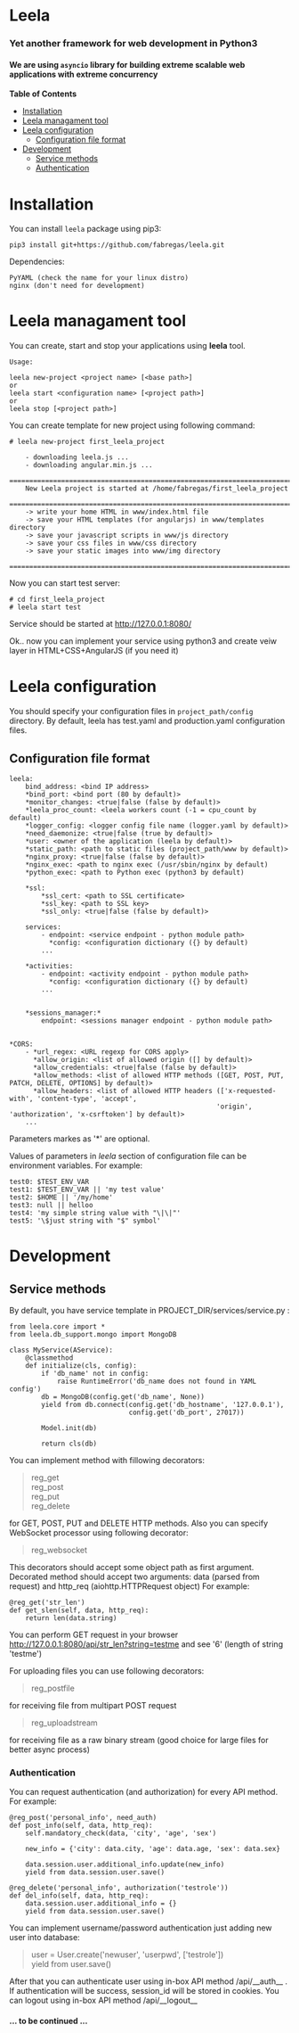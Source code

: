 Leela
=====

### Yet another framework for web development in Python3
#### We are using `asyncio` library for building extreme scalable web applications with extreme concurrency


**Table of Contents**

  * [Installation](#installation)
  * [Leela managament tool](#leela-managament-tool)
  * [Leela configuration](#leela-configuration)
    * [Configuration file format](#configuration-file-format)
  * [Development](#development)
    * [Service methods](#service-methods)
    * [Authentication](#authentication)


Installation
============

You can install `leela` package using pip3:

    pip3 install git+https://github.com/fabregas/leela.git

Dependencies:

    PyYAML (check the name for your linux distro)
    nginx (don't need for development)


Leela managament tool
=====================

You can create, start and stop your applications using **leela** tool.

    Usage:

    leela new-project <project name> [<base path>]
    or
    leela start <configuration name> [<project path>]
    or
    leela stop [<project path>]



You can create template for new project using following command:

    # leela new-project first_leela_project
    
        - downloading leela.js ...
        - downloading angular.min.js ...
        ================================================================================
        New Leela project is started at /home/fabregas/first_leela_project
        ================================================================================
        -> write your home HTML in www/index.html file
        -> save your HTML templates (for angularjs) in www/templates directory
        -> save your javascript scripts in www/js directory
        -> save your css files in www/css directory
        -> save your static images into www/img directory
        ================================================================================

Now you can start test server:

    # cd first_leela_project
    # leela start test
    
Service should be started at http://127.0.0.1:8080/

Ok.. now you can implement your service using python3 and create veiw layer in HTML+CSS+AngularJS (if you need it)


Leela configuration
===================

You should specify your configuration files in `project_path/config` directory. By default,
leela has test.yaml and production.yaml configuration files.


Configuration file format
-------------------------

    leela:
        bind_address: <bind IP address>
        *bind_port: <bind port (80 by default)>
        *monitor_changes: <true|false (false by default)>
        *leela_proc_count: <leela workers count (-1 = cpu_count by default)
        *logger_config: <logger config file name (logger.yaml by default)>
        *need_daemonize: <true|false (true by default)>
        *user: <owner of the application (leela by default)>
        *static_path: <path to static files (project_path/www by default)>
        *nginx_proxy: <true|false (false by default)>
        *nginx_exec: <path to nginx exec (/usr/sbin/nginx by default)
        *python_exec: <path to Python exec (python3 by default)

        *ssl:
            *ssl_cert: <path to SSL certificate>
            *ssl_key: <path to SSL key>
            *ssl_only: <true|false (false by default)> 

        services:
            - endpoint: <service endpoint - python module path>
              *config: <configuration dictionary ({} by default)
            ...

        *activities:
            - endpoint: <activity endpoint - python module path>
              *config: <configuration dictionary ({} by default)
            ...
            

        *sessions_manager:*
            endpoint: <sessions manager endpoint - python module path>


    *CORS:
        - *url_regex: <URL regexp for CORS apply>
          *allow_origin: <list of allowed origin ([] by default)>
          *allow_credentials: <true|false (false by default)>
          *allow_methods: <list of allowed HTTP methods ([GET, POST, PUT, PATCH, DELETE, OPTIONS] by default)>
          *allow_headers: <list of allowed HTTP headers (['x-requested-with', 'content-type', 'accept',
                                                        'origin', 'authorization', 'x-csrftoken'] by default)>
        ...

Parameters markes as '\*' are optional.


Values of parameters in *leela* section of configuration file can be environment variables.
For example:

    test0: $TEST_ENV_VAR
    test1: $TEST_ENV_VAR || 'my test value'
    test2: $HOME || '/my/home'
    test3: null || helloo
    test4: 'my simple string value with "\|\|"'
    test5: '\$just string with "$" symbol'







Development
===========

Service methods
---------------

By default, you have service template in PROJECT_DIR/services/service.py :


    from leela.core import *
    from leela.db_support.mongo import MongoDB                                         
                                                                                    
    class MyService(AService):                                                         
        @classmethod                                                                   
        def initialize(cls, config):                                                   
            if 'db_name' not in config:                                                
                raise RuntimeError('db_name does not found in YAML config')            
            db = MongoDB(config.get('db_name', None))                                  
            yield from db.connect(config.get('db_hostname', '127.0.0.1'),              
                                  config.get('db_port', 27017))                        
                                                                                    
            Model.init(db)                                                             
                                                                                    
            return cls(db)
   
   
You can implement method with fillowing decorators:

> reg\_get   
> reg\_post   
> reg\_put   
> reg\_delete   

for GET, POST, PUT and DELETE HTTP methods.
Also you can specify WebSocket processor using following decorator:
> reg\_websocket

This decorators should accept some object path as first argument.
Decorated method should accept two arguments: data (parsed from request) and http_req (aiohttp.HTTPRequest object)
For example:

    @reg_get('str_len')
    def get_slen(self, data, http_req):
        return len(data.string)

You can perform GET request in your browser http://127.0.0.1:8080/api/str_len?string=testme and see '6' (length of string 'testme')

For uploading files you can use following decorators:
> reg\_postfile

for receiving file from multipart POST request
> reg\_uploadstream

for receiving file as a raw binary stream (good choice for large files for better async process)


### Authentication

You can request authentication (and authorization) for every API method. For example:

    @reg_post('personal_info', need_auth)
    def post_info(self, data, http_req):
        self.mandatory_check(data, 'city', 'age', 'sex')
        
        new_info = {'city': data.city, 'age': data.age, 'sex': data.sex}
        
        data.session.user.additional_info.update(new_info)
        yield from data.session.user.save()
        
    @reg_delete('personal_info', authorization('testrole'))
    def del_info(self, data, http_req):
        data.session.user.additional_info = {}
        yield from data.session.user.save()


You can implement username/password authentication just adding new user into database:
>user = User.create('newuser', 'userpwd', ['testrole'])   
>yield from user.save()

After that you can authenticate user using in-box API method /api/\_\_auth\_\_ . If authentication will be success, session_id will be stored in cookies.
You can logout using in-box API method /api/\_\_logout\_\_

#### ... to be continued ...
